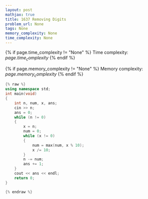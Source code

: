 ```yaml
---
layout: post
mathjax: true
title: 1637 Removing Digits
problem_url: None
tags: None
memory_complexity: None
time_complexity: None
---
```




{% if page.time_complexity != "None" %}
Time complexity: ${{ page.time_complexity }}$
{% endif %}

{% if page.memory_complexity != "None" %}
Memory complexity: ${{ page.memory_complexity }}$
{% endif %}

```cpp
{% raw %}
using namespace std;
int main(void)
{
    int n, num, x, ans;
    cin >> n;
    ans = 0;
    while (n != 0)
    {
        x = n;
        num = 0;
        while (x != 0)
        {
            num = max(num, x % 10);
            x /= 10;
        }
        n -= num;
        ans += 1;
    }
    cout << ans << endl;
    return 0;
}

{% endraw %}
```